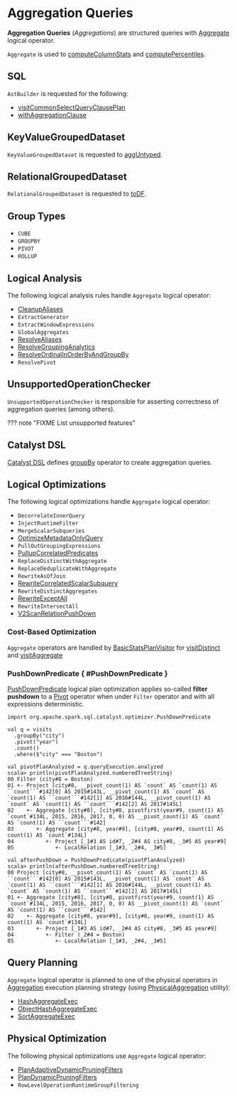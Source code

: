 # Aggregation Queries

**Aggregation Queries** (_Aggregations_) are structured queries with [Aggregate](../logical-operators/Aggregate.md) logical operator.

`Aggregate` is used to [computeColumnStats](../CommandUtils.md#computeColumnStats) and [computePercentiles](../CommandUtils.md#computePercentiles).

## SQL

`AstBuilder` is requested for the following:

* [visitCommonSelectQueryClausePlan](../sql/AstBuilder.md#visitCommonSelectQueryClausePlan)
* [withAggregationClause](../sql/AstBuilder.md#withAggregationClause)

## KeyValueGroupedDataset

`KeyValueGroupedDataset` is requested to [aggUntyped](../basic-aggregation/KeyValueGroupedDataset.md#aggUntyped).

## RelationalGroupedDataset

`RelationalGroupedDataset` is requested to [toDF](../basic-aggregation/RelationalGroupedDataset.md#toDF).

## Group Types

* `CUBE`
* `GROUPBY`
* `PIVOT`
* `ROLLUP`

## Logical Analysis

The following logical analysis rules handle `Aggregate` logical operator:

* [CleanupAliases](../logical-analysis-rules/CleanupAliases.md)
* `ExtractGenerator`
* `ExtractWindowExpressions`
* `GlobalAggregates`
* [ResolveAliases](../logical-analysis-rules/ResolveAliases.md)
* [ResolveGroupingAnalytics](../logical-analysis-rules/ResolveGroupingAnalytics.md)
* [ResolveOrdinalInOrderByAndGroupBy](../logical-analysis-rules/ResolveOrdinalInOrderByAndGroupBy.md)
* `ResolvePivot`

## UnsupportedOperationChecker

`UnsupportedOperationChecker` is responsible for asserting correctness of aggregation queries (among others).

??? note "FIXME List unsupported features"

## Catalyst DSL

[Catalyst DSL](../catalyst-dsl/index.md) defines [groupBy](../catalyst-dsl/index.md#groupBy) operator to create aggregation queries.

## Logical Optimizations

The following logical optimizations handle `Aggregate` logical operator:

* `DecorrelateInnerQuery`
* `InjectRuntimeFilter`
* `MergeScalarSubqueries`
* [OptimizeMetadataOnlyQuery](../logical-optimizations/OptimizeMetadataOnlyQuery.md)
* `PullOutGroupingExpressions`
* [PullupCorrelatedPredicates](../logical-optimizations/PullupCorrelatedPredicates.md)
* `ReplaceDistinctWithAggregate`
* `ReplaceDeduplicateWithAggregate`
* `RewriteAsOfJoin`
* [RewriteCorrelatedScalarSubquery](../logical-optimizations/RewriteCorrelatedScalarSubquery.md)
* `RewriteDistinctAggregates`
* [RewriteExceptAll](../logical-optimizations/RewriteExceptAll.md)
* `RewriteIntersectAll`
* [V2ScanRelationPushDown](../logical-optimizations/V2ScanRelationPushDown.md)

### Cost-Based Optimization

`Aggregate` operators are handled by [BasicStatsPlanVisitor](../cost-based-optimization/BasicStatsPlanVisitor.md) for [visitDistinct](../cost-based-optimization/BasicStatsPlanVisitor.md#visitDistinct) and [visitAggregate](../cost-based-optimization/BasicStatsPlanVisitor.md#visitAggregate)

### PushDownPredicate { #PushDownPredicate }

[PushDownPredicate](../logical-optimizations/PushDownPredicate.md) logical plan optimization applies so-called **filter pushdown** to a [Pivot](../logical-operators/Pivot.md) operator when under `Filter` operator and with all expressions deterministic.

```text
import org.apache.spark.sql.catalyst.optimizer.PushDownPredicate

val q = visits
  .groupBy("city")
  .pivot("year")
  .count()
  .where($"city" === "Boston")

val pivotPlanAnalyzed = q.queryExecution.analyzed
scala> println(pivotPlanAnalyzed.numberedTreeString)
00 Filter (city#8 = Boston)
01 +- Project [city#8, __pivot_count(1) AS `count` AS `count(1) AS ``count```#142[0] AS 2015#143L, __pivot_count(1) AS `count` AS `count(1) AS ``count```#142[1] AS 2016#144L, __pivot_count(1) AS `count` AS `count(1) AS ``count```#142[2] AS 2017#145L]
02    +- Aggregate [city#8], [city#8, pivotfirst(year#9, count(1) AS `count`#134L, 2015, 2016, 2017, 0, 0) AS __pivot_count(1) AS `count` AS `count(1) AS ``count```#142]
03       +- Aggregate [city#8, year#9], [city#8, year#9, count(1) AS count(1) AS `count`#134L]
04          +- Project [_1#3 AS id#7, _2#4 AS city#8, _3#5 AS year#9]
05             +- LocalRelation [_1#3, _2#4, _3#5]

val afterPushDown = PushDownPredicate(pivotPlanAnalyzed)
scala> println(afterPushDown.numberedTreeString)
00 Project [city#8, __pivot_count(1) AS `count` AS `count(1) AS ``count```#142[0] AS 2015#143L, __pivot_count(1) AS `count` AS `count(1) AS ``count```#142[1] AS 2016#144L, __pivot_count(1) AS `count` AS `count(1) AS ``count```#142[2] AS 2017#145L]
01 +- Aggregate [city#8], [city#8, pivotfirst(year#9, count(1) AS `count`#134L, 2015, 2016, 2017, 0, 0) AS __pivot_count(1) AS `count` AS `count(1) AS ``count```#142]
02    +- Aggregate [city#8, year#9], [city#8, year#9, count(1) AS count(1) AS `count`#134L]
03       +- Project [_1#3 AS id#7, _2#4 AS city#8, _3#5 AS year#9]
04          +- Filter (_2#4 = Boston)
05             +- LocalRelation [_1#3, _2#4, _3#5]
```

## Query Planning

`Aggregate` logical operator is planned to one of the physical operators in [Aggregation](../execution-planning-strategies/Aggregation.md) execution planning strategy (using [PhysicalAggregation](../PhysicalAggregation.md) utility):

* [HashAggregateExec](../physical-operators/HashAggregateExec.md)
* [ObjectHashAggregateExec](../physical-operators/ObjectHashAggregateExec.md)
* [SortAggregateExec](../physical-operators/SortAggregateExec.md)

## Physical Optimization

The following physical optimizations use `Aggregate` logical operator:

* [PlanAdaptiveDynamicPruningFilters](../physical-optimizations/PlanAdaptiveDynamicPruningFilters.md)
* [PlanDynamicPruningFilters](../physical-optimizations/PlanDynamicPruningFilters.md)
* `RowLevelOperationRuntimeGroupFiltering`
